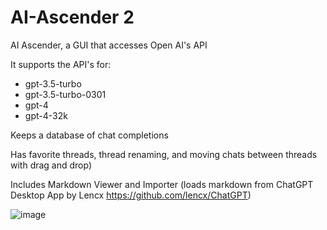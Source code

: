 # AI-Ascender 2
AI Ascender, a GUI that accesses Open AI's API

It supports the API's for:

* gpt-3.5-turbo
* gpt-3.5-turbo-0301
* gpt-4
* gpt-4-32k

Keeps a database of chat completions

Has favorite threads, thread renaming, and moving chats between threads with drag and drop)

Includes Markdown Viewer and Importer (loads markdown from ChatGPT Desktop App by Lencx https://github.com/lencx/ChatGPT)


![image](https://user-images.githubusercontent.com/128232619/235337106-d19a14fb-34aa-4dec-ad56-947b18d22703.png)


